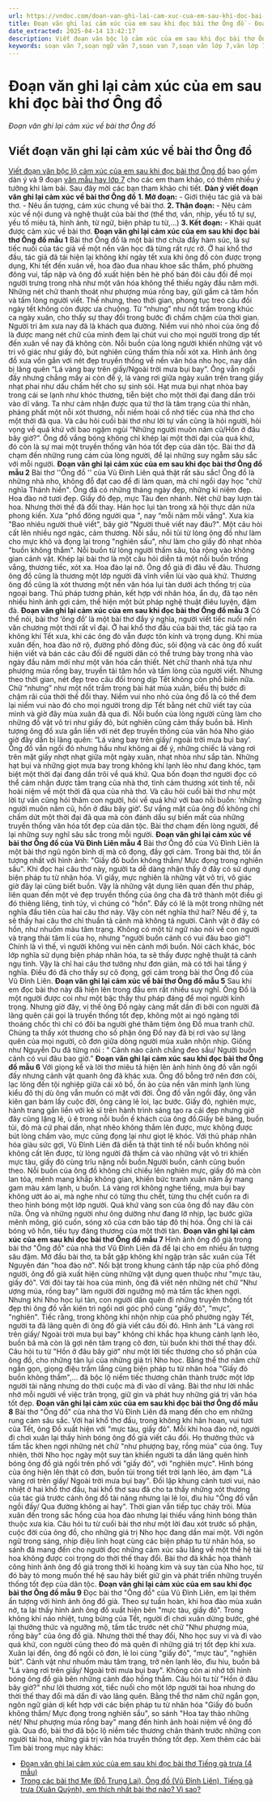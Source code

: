 ```yaml
---
url: https://vndoc.com/doan-van-ghi-lai-cam-xuc-cua-em-sau-khi-doc-bai-tho-ong-do-278178
title: Đoạn văn ghi lại cảm xúc của em sau khi đọc bài thơ Ông đồ - Đoạn văn ghi lại cảm xúc về bài thơ Ông đồ - VnDoc.com
date_extracted: 2025-04-14 13:42:17
description: Viết đoạn văn bộc lộ cảm xúc của em sau khi đọc bài thơ Ông đồ bao gồm các dàn ý và các đoạn văn mẫu hay cho các em tham khảo và có thêm ý tưởng làm bài.
keywords: soạn văn 7,soạn ngữ văn 7,soan van 7,soạn văn lớp 7,văn lớp 7,ngữ văn lớp 7,giải văn 7,soạn văn 7 tập 1,soạn văn lớp 7 tập 1,Viết đoạn văn ghi lại cảm xúc sau khi đọc một bài thơ bốn chữ năm chữ,ngữ văn lớp 7 cánh diều,văn mẫu lớp 7,Viết đoạn văn bộc lộ cảm xúc của em sau khi đọc một trong các bài thơ,Viết đoạn văn ghi lại cảm xúc sau khi đọc bài thơ Ông đồ,Viết đoạn văn ghi lại cảm xúc về bài thơ ông đồ,viết đoạn văn khoảng 5 đến 7 câu nêu cảm nhận của em về đoạn thơ ông đồ
---
```


# Đoạn văn ghi lại cảm xúc của em sau khi đọc bài thơ Ông đồ
 _Đoạn văn ghi lại cảm xúc về bài thơ Ông đồ_
## **Viết đoạn văn ghi lại cảm xúc về bài thơ Ông đồ**
[Viết đoạn văn bộc lộ cảm xúc của em sau khi đọc bài thơ Ông đồ](<https://vndoc.com/doan-van-ghi-lai-cam-xuc-cua-em-sau-khi-doc-bai-tho-ong-do-278178>) bao gồm dàn ý và 9 đoạn [văn mẫu hay lớp 7](<https://vndoc.com/van-mau-lop7>) cho các em tham khảo, có thêm nhiều ý tưởng khi làm bài. Sau đây mời các bạn tham khảo chi tiết.
**Dàn ý viết đoạn văn ghi lại cảm xúc về bài thơ Ông đồ**
**1\. Mở đoạn:**
\- Giới thiệu tác giả và bài thơ.
\- Nêu ấn tượng, cảm xúc chung về bài thơ.
**2\. Thân đoạn:**
\- Nêu cảm xúc về nội dung và nghệ thuật của bài thơ \(thể thơ, vần, nhịp, yếu tố tự sự, yếu tố miêu tả, hình ảnh, từ ngữ, biện pháp tu từ,...\)
**3\. Kết đoạn:**
\- Khái quát được cảm xúc về bài thơ.
**Đoạn văn ghi lại cảm xúc của em sau khi đọc bài thơ Ông đồ mẫu 1**
Bài thơ Ông đồ là một bài thơ chứa đầy hàm súc, là sự tiếc nuối của tác giả về một nền văn học đã từng rất rực rỡ. Ở hai khổ thơ đầu, tác giả đã tái hiện lại không khí ngày tết xưa khi ông đồ còn được trọng dụng, Khi tết đến xuân về, hoa đào đua nhau khoe sắc thắm, phố phường đông vui, tấp nập và ông đồ xuất hiện bên hè phố bán đôi câu đối để mọi người trưng trong nhà như một văn hóa không thể thiếu ngày đầu năm mới. Những nét chữ thanh thoát như phượng múa rồng bay, gửi gắm cả tâm hồn và tấm lòng người viết. Thế nhưng, theo thời gian, phong tục treo câu đối ngày tết không còn được ưa chuộng. Từ “nhưng” như nốt trầm trong khúc ca ngày xuân, cho thấy sự thay đổi trong bước đi chầm chậm của thời gian. Người tri âm xưa nay đã là khách qua đường. Niềm vui nhỏ nhoi của ông đồ là được mang nét chữ của mình đem lại chút vui cho mọi người trong dịp tết đến xuân về nay đã không còn. Nỗi buồn của lòng người khiến những vật vô tri vô giác như giấy đỏ, bút nghiên cũng thấm thía nỗi xót xa. Hình ảnh ông đồ xưa vốn gắn với nét đẹp truyền thống về nền văn hóa nho học, nay dần bị lãng quên “Lá vàng bay trên giấy/Ngoài trời mưa bụi bay”. Ông vẫn ngồi đấy nhưng chẳng mấy ai còn để ý, lá vàng rơi giữa ngày xuân trên trang giấy nhạt phai như dấu chấm hết cho sự sinh sôi. Hạt mưa bụi nhạt nhòa bay trong cái se lạnh như khóc thương, tiễn biệt cho một thời đại đang dần trôi vào dĩ vãng. Ta như cảm nhận được qua tứ thơ là tâm trạng của thi nhân, phảng phất một nỗi xót thương, nỗi niềm hoài cổ nhớ tiếc của nhà thơ cho một thời đã qua. Và câu hỏi cuối bài thơ như lời tự vấn cũng là hỏi người, hỏi vọng về quá khứ với bao ngậm ngùi “Những người muôn năm cũ/Hồn ở đâu bây giờ?”. Ông đồ vắng bóng không chỉ khép lại một thời đại của quá khứ, đó còn là sự mai một truyền thống văn hóa tốt đẹp của dân tộc. Bài thơ đã chạm đến những rung cảm của lòng người, để lại những suy ngẫm sâu sắc với mỗi người.
**Đoạn văn ghi lại cảm xúc của em sau khi đọc bài thơ Ông đồ mẫu 2**
Bài thơ ''Ông đồ '' của Vũ Đình Liên quả thật rất sâu sắc\! Ông đồ là những nhà nho, không đỗ đạt cao để đi làm quan, mà chỉ ngồi dạy học "chữ nghĩa Thánh hiền". Ông đã có những tháng ngày đẹp, những kỉ niệm đẹp. Hoa đào nở tươi đẹp. Giấy đỏ đẹp, mực Tàu đen nhánh. Nét chữ bay lượn tài hoa. Nhưng thời thế đã đổi thay. Hán học lụi tàn trong xã hội thực dân nửa phong kiến. Xưa "phố đông người qua ", nay “mỗi năm mỗi vắng". Xưa kia "Bao nhiêu người thuê viết", bây giờ "Người thuê viết nay đâu?". Một câu hỏi cất lên nhiều ngơ ngác, cảm thương. Nỗi sầu, nỗi tủi từ lòng ông đồ như làm cho mực khô và đọng lại trong "nghiên sấu", như làm cho giấy đỏ nhạt nhòa "buồn không thắm". Nỗi buồn từ lòng người thấm sâu, tỏa rộng vào không gian cảnh vật. Khép lại bài thơ là một câu hỏi diễn tả một nỗi buồn trống vắng, thương tiếc, xót xa. Hoa đào lại nở. Ông đồ già đi đâu về đâu. Thương ông đồ cũng là thương một lớp người đã vĩnh viễn lùi vào quá khứ. Thương ông đồ cũng là xót thương một nền văn hóa lụi tàn dưới ách thống trị của ngoại bang. Thủ pháp tương phản, kết hợp với nhân hóa, ẩn dụ, đã tạo nên nhiều hình ảnh gợi cảm, thể hiện một bút pháp nghệ thuật điêu luyện, đậm đà.
**Đoạn văn ghi lại cảm xúc của em sau khi đọc bài thơ Ông đồ mẫu 3**
Có thể nói, bài thơ ‘ông đồ’ là một bài thơ đầy ý nghĩa, người viết tiếc nuối nền văn chương một thời rất vĩ đại. Ở hai khổ thơ đầu của bài thơ, tác giả tạo ra không khí Tết xưa, khi các ông đò vẫn được tôn kính và trọng dụng. Khi mùa xuân đến, hoa đào nở rộ, đường phố đông đúc, sôi động và các ông đồ xuất hiện viết và bán các câu đối để người dân có thể trưng bày trong nhà vào ngày đầu năm mới như một văn hóa cần thiết. Nét chữ thanh nhã tựa như phượng múa rồng bay, truyền tải tâm hồn và tấm lòng của người viết. Nhưng theo thời gian, nét đẹp treo câu đối trong dịp Tết không còn phổ biến nữa. Chữ “nhưng” như một nốt trầm trong bài hát mùa xuân, biểu thị bước đi chậm rãi của thời thế đổi thay. Niềm vui nho nhỏ của ông đồ là có thể đem lại niềm vui nào đó cho mọi người trong dịp Tết bằng nét chữ viết tay của mình và giờ đây mùa xuân đã qua đi. Nỗi buồn của lòng người cũng làm cho những đồ vật vô tri như giấy đỏ, bút nghiên cũng cảm thấy buồn bã. Hình tượng ông đồ xưa gắn liền với nét đẹp truyền thống của văn hóa Nho giáo giờ đây dần bị lãng quên: “Lá vàng bay trên giấy/ ngoài trời mưa bụi bay’. Ông đồ vẫn ngồi đó nhưng hầu như không ai để ý, những chiếc lá vàng rơi trên mặt giấy nhợt nhạt giữa một ngày xuân, nhạt nhòa như sắp tàn. Những hạt bụi và những giọt mưa bay trong không khí lạnh lẽo như đang khóc, tạm biệt một thời đại đang dần trôi về quá khứ. Qua bốn đoạn thơ người đọc có thể cảm nhận được tâm trạng của nhà thơ, tình cảm thương xót tinh tế, nỗi hoài niệm về một thời đã qua của nhà thơ. Và câu hỏi cuối bài thơ như một lời tự vấn cũng hỏi thăm con người, hỏi về quá khứ với bao nỗi buồn: ‘những người muôn năm cũ, hồn ở đâu bây giờ’. Sự vắng mặt của ông đồ không chỉ chấm dứt một thời đại đã qua mà còn đánh dấu sự biến mất của những truyền thống văn hóa tốt đẹp của dân tộc. Bài thơ chạm đến lòng người, để lại những suy nghĩ sâu sắc trong mỗi người.
**Đoạn văn ghi lại cảm xúc về bài thơ Ông đồ của Vũ Đình Liên mẫu 4**
Bài thơ Ông đồ của Vũ Đình Liên là một bài thơ ngũ ngôn bình dị mà cô đọng, đầy gợi cảm. Trong bài thơ, tôi ấn tượng nhất với hình ảnh: "Giấy đỏ buồn không thắm/ Mực đọng trong nghiên sầu". Khi đọc hai câu thơ này, người ta dễ dàng nhận thấy ở đây có sử dụng biện pháp tu từ nhân hóa. Vì giấy, mực nghiên là những vật vô tri, vô giác giờ đây lại cũng biết buồn. Vậy là những vật dụng liên quan đến thư pháp, liên quan đến một vẻ đẹp truyền thống của ông cha đã trở thành một điều gì đó thiêng liêng, tinh túy, vì chúng có "hồn". Đấy có lẽ là một trong những nét nghĩa đầu tiên của hai câu thơ này. Vậy còn nét nghĩa thứ hai? Nếu để ý, ta sẽ thấy hai câu thơ chỉ thuần tả cảnh mà không tả người. Cảnh vật ở đây có hồn, như nhuốm màu tâm trạng. Không có một từ ngữ nào nói về con người và trạng thái tâm lí của họ, nhưng "người buồn cảnh có vui đâu bao giờ"\! Chính là vì thế, vì người không vui nên cảnh mới buồn. Nói cách khác, bóc lớp nghĩa sử dụng biện pháp nhân hóa, ta sẽ thấy được nghệ thuật tả cảnh ngụ tình. Vậy là chỉ hai câu thơ tưởng như đơn giản, mà có tới hai tầng ý nghĩa. Điều đó đã cho thấy sự cô đọng, gợi cảm trong bài thơ Ông đồ của Vũ Đình Liên.
**Đoạn văn ghi lại cảm xúc về bài thơ Ông đồ mẫu 5**
Sau khi em đọc bài thơ này đã hiện lên trong đầu em rất nhiều suy nghĩ. Ông Đồ là một người được coi như một bậc thầy thư pháp đáng để mọi người kính trọng. Nhưng giờ đây, vị thế ông Đồ ngày càng mất dần đi bởi con người đã lãng quên cái gọi là truyền thống tốt đẹp, không một ai ngó ngàng tới thoáng chốc thì chỉ có đôi ba người ghé thăm tiệm ông Đồ mua tranh chữ. Chúng ta thấy xót thương cho số phận ông Đồ nay đã bị rơi vào sự lãng quên của mọi người, cô đơn giữa dòng người mùa xuân nhộn nhịp. Giống như Nguyễn Du đã từng nói : “ Cảnh nào cảnh chẳng đeo sầu/ Người buồn cảnh có vui đâu bao giờ.”
**Đoạn văn ghi lại cảm xúc sau khi đọc bài thơ Ông đồ mẫu 6**
Với giọng kể và lời thơ miêu tả hiện lên ảnh hình ông đồ vẫn ngồi đấy nhưng cảnh vật quanh ông đã khác xưa. Ông đồ bỗng trở nên đơn côi, lạc lõng đến tội nghiệp giữa cái xô bồ, ồn ào của nền văn minh lạnh lùng kiểu đô thị dù ông vẫn muốn có mặt với đời. Ông đồ vẫn ngồi đấy, ông vẫn kiên gan bám lấy cuộc đời, ông càng lẻ loi, lạc bước. Giấy đỏ, nghiên mực, hành trang gắn liền với kẻ sĩ trên hành trình sáng tạo ra cái đẹp nhưng giờ đây cũng lặng lẽ, ủ ê trong nỗi buồn ế khách của ông đồ.Giấy bẽ bàng, buồn tủi, đỏ mà cứ phai dần, nhạt nhẽo không thắm lên được, mực không được bút lòng chấm vào, mực cũng đọng lại như giọt lệ khóc. Với thủ pháp nhân hóa giàu sức gợi, Vũ Đình Liên đã diễn tả thật tinh tế nỗi buồn không nói không cất lên được, từ lòng người đã thấm cả vào những vật vô tri khiến mực tàu, giấy đỏ cùng trĩu nặng nỗi buồn.Người buồn, cảnh cũng buồn theo. Nỗi buồn của ông đồ không chỉ chiếu lên nghiên mực, giấy đỏ mà còn lan tỏa, mênh mang khắp không gian, khiến bức tranh xuân năm ấy mang gam màu xám lạnh, u buồn. Lá vàng rơi không nghe tiếng, mưa bụi bay không ướt áo ai, mà nghe như có từng thu chết, từng thu chết cuốn ra đi theo hình bóng một lớp người. Quá khứ vàng son của ông đồ nay đâu còn nữa. Ông và những người như ông dường như đang lỡ nhịp, lạc bước giữa mênh mông, gió cuốn, sóng xô của cơn bão táp đô thị hóa. Ông chỉ là cái bóng vô hồn, tiều tụy đáng thương của một thời tàn.
**Đoạn văn ghi lại cảm xúc của em sau khi đọc bài thơ Ông đồ mẫu 7**
Hình ảnh ông đồ già trong bài thơ "Ông đồ" của nhà thơ Vũ Đình Liên đã để lại cho em nhiều ấn tượng sâu đậm. Mở đầu bài thơ, ta bắt gặp không khí ngập tràn sắc xuân của Tết Nguyên đán "hoa đào nở". Nổi bật trong khung cảnh tấp nập của phố đông người, ông đồ già xuất hiện cùng những vật dụng quen thuộc như "mực tàu, giấy đỏ". Với đôi tay tài hoa của mình, ông đã viết nên những nét chữ "Như ượng múa, rồng bay" làm người đời ngưỡng mộ mà tấm tắc khen ngợi. Nhưng khi Nho học lụi tàn, con người dần quên đi những truyền thống tốt đẹp thì ông đồ vẫn kiên trì ngồi nơi góc phố cùng "giấy đỏ", "mực", "nghiên". Tiếc rằng, trong không khí nhộn nhịp của phố phường ngày Tết, người ta đã lãng quên đi ông đồ già viết câu đối đỏ. Hình ảnh "Lá vàng rơi trên giấy/ Ngoài trời mưa bụi bay" không chỉ khắc họa khung cảnh lạnh lẽo, buồn bã mà còn là gợi nên tâm trạng cô đơn, tủi buồn khi thời thế thay đổi. Câu hỏi tu từ "Hồn ở đâu bây giờ" như một lời tiếc thương cho số phận của ông đồ, cho những tàn lụi của những giá trị Nho học. Bằng thể thơ năm chữ ngắn gọn, giọng điệu trầm lắng cùng biện pháp tu từ nhân hóa "Giấy đỏ buồn không thắm",... đã bộc lộ niềm tiếc thương chân thành trước một lớp người tài năng nhưng do thời cuộc mà đi vào dĩ vãng. Bài thơ như lời nhắc nhở mỗi người về việc trân trọng, giữ gìn và phát huy những giá trị văn hóa tốt đẹp.
**Đoạn văn ghi lại cảm xúc của em sau khi đọc bài thơ Ông đồ mẫu 8**
Bài thơ "Ông đồ" của nhà thơ Vũ Đình Liên đã mang đến cho em những rung cảm sâu sắc. Với hai khổ thơ đầu, trong không khí hân hoan, vui tươi của Tết, ông Đồ xuất hiện với "mực tàu, giấy đỏ". Mỗi khi hoa đào nở, người đi chơi xuân lại thấy hình bóng ông đồ già viết câu đối. Họ thưởng thức và tấm tắc khen ngợi những nét chữ "như phượng bay, rồng múa" của ông. Tuy nhiên, thời Nho học ngày một suy tàn khiến người ta dần lãng quên hình bóng ông đồ già ngồi trên phố với "giấy đỏ", với "nghiên mực". Hình bóng của ông hiện lên thật cô đơn, buồn tủi trong tiết trời lạnh lẽo, ảm đạm "Lá vàng rơi trên giấy/ Ngoài trời mưa bụi bay". Đối lập khung cảnh tươi vui, náo nhiệt ở hai khổ thơ đầu, hai khổ thơ sau đã cho ta thấy những xót thương của tác giả trước cảnh ông đồ tài năng nhưng lại lẻ loi, đìu hiu "Ông đồ vẫn ngồi đấy/ Qua đường không ai hay". Thời gian vẫn tiếp tục chảy trôi. Mùa xuân đến trong sắc hồng của hoa đào nhưng lại thiếu vắng hình bóng thân thuộc xưa kia. Câu hỏi tu từ cuối bài thơ như một lời đau xót trước số phận, cuộc đời của ông đồ, cho những giá trị Nho học đang dần mai một. Với ngôn ngữ trong sáng, nhịp điệu linh hoạt cùng các biện pháp tu từ nhân hóa, so sánh đã mang đến cho người đọc những cảm xúc sâu lắng về một thế hệ tài hoa không được coi trọng do thời thế thay đổi. Bài thơ đã khắc họa thành công hình ảnh ông đồ già trong thời kì hoàng kim và suy tàn của Nho học, từ đó bày tỏ mong muốn thế hệ sau hãy biết giữ gìn và phát triển những truyền thống tốt đẹp của dân tộc.
**Đoạn văn ghi lại cảm xúc của em sau khi đọc bài thơ Ông đồ mẫu 9**
Đọc bài thơ "Ông đồ" của Vũ Đình Liên, em lại thêm ấn tượng với hình ảnh ông đồ già. Theo sự tuần hoàn, khi hoa đào mùa xuân nở, ta lại thấy hình ảnh ông đồ xuất hiện bên "mực tàu, giấy đỏ". Trong không khí náo nhiệt, tưng bừng của Tết, người đi chơi xuân dừng bước, ghé lại thưởng thức và ngưỡng mộ, tấm tắc trước nét chữ "Như phượng múa, rồng bày" của ông đồ già. Nhưng thời thế thay đổi, Nho học suy vi và đi vào quá khứ, con người cũng theo đó mà quên đi những giá trị tốt đẹp khi xưa. Xuân lại đến, ông đồ ngồi cô đơn, lẻ loi cùng "giấy đỏ", "mực tàu", "nghiên bút". Cảnh vật như nhuốm màu tâm trạng, trở nên lạnh lẽo, đìu hiu, buồn bã "Lá vàng rơi trên giấy/ Ngoài trời mưa bụi bay". Không còn ai nhớ tới hình bóng ông đồ già bên những cành đào hồng thắm. Câu hỏi tu từ "Hồn ở đâu bây giờ?" như lời thương xót, tiếc nuối cho một lớp người tài hoa nhưng do thời thế thay đổi mà dần đi vào lãng quên. Bằng thể thơ năm chữ ngắn gọn, ngôn ngữ giản dị kết hợp với các biện pháp tu từ nhân hóa "Giấy đỏ buồn không thắm/ Mực đọng trong nghiên sầu", so sánh "Hoa tay thảo những nét/ Như phượng múa rồng bay" mang đến hình ảnh hoài niệm về ông đồ già. Qua đó, bài thơ đã bộc lộ niềm tiếc thương chân thành trước những con người tài hoa, những giá trị văn hóa truyền thống tốt đẹp.
Xem thêm các bài Tìm bài trong mục này khác:
  * [Đoạn văn ghi lại cảm xúc của em sau khi đọc bài thơ Tiếng gà trưa \(4 mẫu\)](</doan-van-ghi-lai-cam-xuc-cua-em-sau-khi-doc-bai-tho-tieng-ga-trua-278183>)
  * [Trong các bài thơ Mẹ \(Đỗ Trung Lai\), Ông đồ \(Vũ Đình Liên\), Tiếng gà trưa \(Xuân Quỳnh\), em thích nhất bài thơ nào? Vì sao?](</trong-cac-bai-tho-me-do-trung-lai-ong-do-vu-dinh-lien-tieng-ga-trua-xuan-quynh-em-thich-nhat-bai-tho-nao-vi-sao-273046>)

